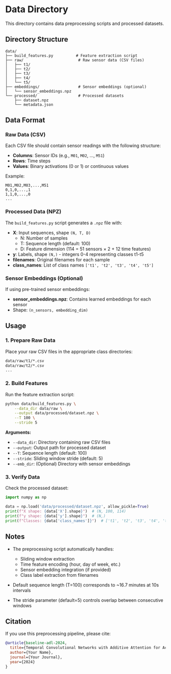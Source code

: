 # Data Directory

This directory contains data preprocessing scripts and processed datasets.

## Directory Structure

```
data/
├── build_features.py          # Feature extraction script
├── raw/                        # Raw sensor data (CSV files)
│   ├── t1/
│   ├── t2/
│   ├── t3/
│   ├── t4/
│   └── t5/
├── embeddings/                 # Sensor embeddings (optional)
│   └── sensor_embeddings.npz
└── processed/                  # Processed datasets
    ├── dataset.npz
    └── metadata.json
```

## Data Format

### Raw Data (CSV)

Each CSV file should contain sensor readings with the following structure:
- **Columns**: Sensor IDs (e.g., `M01`, `M02`, ..., `M51`)
- **Rows**: Time steps
- **Values**: Binary activations (0 or 1) or continuous values

Example:
```csv
M01,M02,M03,...,M51
0,1,0,...,1
1,1,0,...,0
...
```

### Processed Data (NPZ)

The `build_features.py` script generates a `.npz` file with:
- **X**: Input sequences, shape `(N, T, D)`
  - N: Number of samples
  - T: Sequence length (default: 100)
  - D: Feature dimension (114 = 51 sensors × 2 + 12 time features)
- **y**: Labels, shape `(N,)` - integers 0-4 representing classes t1-t5
- **filenames**: Original filenames for each sample
- **class_names**: List of class names `['t1', 't2', 't3', 't4', 't5']`

### Sensor Embeddings (Optional)

If using pre-trained sensor embeddings:
- **sensor_embeddings.npz**: Contains learned embeddings for each sensor
- Shape: `(n_sensors, embedding_dim)`

## Usage

### 1. Prepare Raw Data

Place your raw CSV files in the appropriate class directories:

```bash
data/raw/t1/*.csv
data/raw/t2/*.csv
...
```

### 2. Build Features

Run the feature extraction script:

```bash
python data/build_features.py \
    --data_dir data/raw \
    --output data/processed/dataset.npz \
    --T 100 \
    --stride 5
```

**Arguments:**
- `--data_dir`: Directory containing raw CSV files
- `--output`: Output path for processed dataset
- `--T`: Sequence length (default: 100)
- `--stride`: Sliding window stride (default: 5)
- `--emb_dir`: (Optional) Directory with sensor embeddings

### 3. Verify Data

Check the processed dataset:

```python
import numpy as np

data = np.load('data/processed/dataset.npz', allow_pickle=True)
print(f"X shape: {data['X'].shape}")  # (N, 100, 114)
print(f"y shape: {data['y'].shape}")  # (N,)
print(f"Classes: {data['class_names']}")  # ['t1', 't2', 't3', 't4', 't5']
```

## Notes

- The preprocessing script automatically handles:
  - Sliding window extraction
  - Time feature encoding (hour, day of week, etc.)
  - Sensor embedding integration (if provided)
  - Class label extraction from filenames
  
- Default sequence length (T=100) corresponds to ~16.7 minutes at 10s intervals
  
- The stride parameter (default=5) controls overlap between consecutive windows

## Citation

If you use this preprocessing pipeline, please cite:

```bibtex
@article{baseline-adl-2024,
  title={Temporal Convolutional Networks with Additive Attention for Activities of Daily Living Recognition},
  author={Your Name},
  journal={Your Journal},
  year={2024}
}
```
